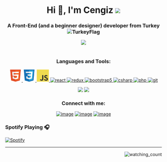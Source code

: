 <h1 align="center">Hi 👋, I'm Cengiz <img height="25" src="https://cdn3.emoji.gg/emojis/5591-discord-developer-badge-shimmer.gif"></h1>
<h3 align="center">A Front-End (and a beginner designer) developer from Turkey  <img src="https://cdn3.emoji.gg/emojis/4110-turkeyflag.png" width="18px" height="18px" alt="TurkeyFlag""></h3>
<p align="center">
  <img src="https://capsule-render.vercel.app/api?type=waving&color=blue&text=Hello!&height=100&section=header"/>
</p>     
<h1></h1>

<h3 align="center">Languages and Tools:</h3>

<p align="center"> 
  <a href="https://www.w3.org/html/" target="_blank"> 
    <img src="https://raw.githubusercontent.com/devicons/devicon/master/icons/html5/html5-original.svg" alt="html5" width="40" height="40"/> 
  </a>
  <a href="https://www.w3schools.com/css/" target="_blank"> 
    <img src="https://raw.githubusercontent.com/devicons/devicon/master/icons/css3/css3-original.svg" alt="css3" width="40" height="40"/> 
  </a> 
  <a href="https://developer.mozilla.org/en-US/docs/Web/JavaScript" target="_blank"> 
    <img src="https://raw.githubusercontent.com/devicons/devicon/master/icons/javascript/javascript-original.svg" alt="javascript" width="40" height="40"/> 
  </a>
  <a href="https://www.w3schools.com/REACT/" target="_blank"> 
    <img src="https://www.vectorlogo.zone/logos/reactjs/reactjs-icon.svg" alt="react" width="40" height="40"/> 
  </a> 
  <a href="https://redux.js.org/tutorials/fundamentals/part-1-overview" target="_blank"> 
    <img src="https://github.com/detain/svg-logos/blob/master/svg/redux.svg" alt="redux" width="40" height="40"/> 
  </a> 
  <a href="https://www.w3schools.com/bootstrap5/" target="_blank"> 
    <img src="https://raw.githubusercontent.com/jmnote/z-icons/master/svg/bootstrap.svg" alt="bootstrap5" width="40" height="40"/> 
  </a> 
  <a href="https://www.w3schools.com/cs/" target="_blank"> 
    <img src="https://raw.githubusercontent.com/jmnote/z-icons/master/svg/csharp.svg" alt="csharp" width="40" height="40"/> 
  </a> 
  <a href="https://www.w3schools.com/php/" target="_blank"> 
    <img src="https://raw.githubusercontent.com/jmnote/z-icons/master/svg/php.svg" alt="php" width="40" height="40"/> 
  </a> 
  <a href="https://git-scm.com/" target="_blank"> 
    <img src="https://www.vectorlogo.zone/logos/git-scm/git-scm-icon.svg" alt="git" width="40" height="40"/> 
  </a>
</p>

<p align= "center">
  <img height= "200" src="https://github-readme-stats.vercel.app/api?username=Cengizhnx&theme=react&show_icons=true&include_all_commits=true" />
  <img height= "200" src="https://github-readme-stats.vercel.app/api/top-langs/?username=Cengizhnx&langs_count=20&theme=react&layout=compact&custom_title=Most used languages on GitHub" />
</p>
      
      
<h3 align="center">Connect with me:</h3>
<div align="center">

[![image](https://img.shields.io/badge/LinkedIn-0077B5?style=for-the-badge&logo=linkedin&logoColor=white)](https://www.linkedin.com/in/cengizhan-durmuş-404718212/)
[![image](https://img.shields.io/badge/Instagram-E4405F?style=for-the-badge&logo=instagram&logoColor=white)](https://www.instagram.com/cengizhnx/)
[![image](https://img.shields.io/badge/Gmail-D14836?style=for-the-badge&logo=gmail&logoColor=white)](mailto:cengiz69mg@gmail.com)
  
</div>


### Spotify Playing 🎧

[![Spotify](https://novatorem.bgstatic.vercel.app/api/spotify)](https://open.spotify.com/user/tweckqs12xve2muli5gerbq3c)

---

<img align="right" src="https://komarev.com/ghpvc/?username=Cengizhnx&color=blue" alt="watching_count" />


<!--
**Cengizhnx/Cengizhnx** is a ✨ _special_ ✨ repository because its `README.md` (this file) appears on your GitHub profile.

Here are some ideas to get you started:

- 🔭 I’m currently working on ...
- 🌱 I’m currently learning ...
- 👯 I’m looking to collaborate on ...
- 🤔 I’m looking for help with ...
- 💬 Ask me about ...
- 📫 How to reach me: ...
- 😄 Pronouns: ...
- ⚡ Fun fact: ...

## I'm a Computer Science and Engineering Student  

- 👨‍💻 I’m currently working on web development technologies like JavaScript, React etc.
- 📚 I’m currently learning everything about Frontend and Backend technologies 😅
- 💪🏼 Future Goals: Learn more technologies - Never stop creating new ideas.
- ⚡ Fun fact: I love to play pool and snooker 🎱.

---

<img align="right" alt="GIF" height="170px" src="https://media.giphy.com/media/J5B1Y8QZnzXXbLQIBu/giphy.gif" />


-->
